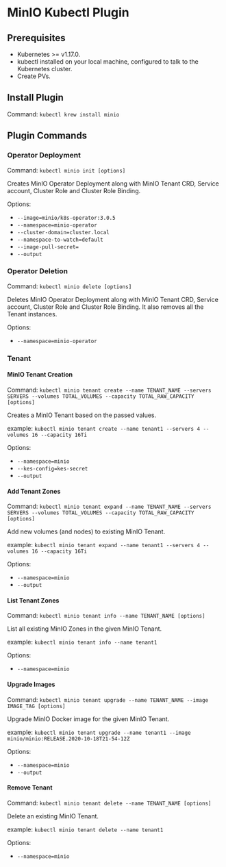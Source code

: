 # MinIO Kubectl Plugin

## Prerequisites

- Kubernetes >= v1.17.0.
- kubectl installed on your local machine, configured to talk to the Kubernetes cluster.
- Create PVs.

## Install Plugin

Command: `kubectl krew install minio`

## Plugin Commands

### Operator Deployment

Command: `kubectl minio init [options]`

Creates MinIO Operator Deployment along with MinIO Tenant CRD, Service account, Cluster Role and Cluster Role Binding.

Options:

- `--image=minio/k8s-operator:3.0.5`
- `--namespace=minio-operator`
- `--cluster-domain=cluster.local`
- `--namespace-to-watch=default`
- `--image-pull-secret=`
- `--output`

### Operator Deletion

Command: `kubectl minio delete [options]`

Deletes MinIO Operator Deployment along with MinIO Tenant CRD, Service account, Cluster Role and Cluster Role Binding. It also removes all the Tenant instances.

Options:

- `--namespace=minio-operator`

### Tenant

#### MinIO Tenant Creation

Command: `kubectl minio tenant create --name TENANT_NAME --servers SERVERS --volumes TOTAL_VOLUMES --capacity TOTAL_RAW_CAPACITY [options]`

Creates a MinIO Tenant based on the passed values.

example: `kubectl minio tenant create --name tenant1 --servers 4 --volumes 16 --capacity 16Ti`

Options:

- `--namespace=minio`
- `--kes-config=kes-secret`
- `--output`

#### Add Tenant Zones

Command: `kubectl minio tenant expand --name TENANT_NAME --servers SERVERS --volumes TOTAL_VOLUMES --capacity TOTAL_RAW_CAPACITY [options]`

Add new volumes (and nodes) to existing MinIO Tenant.

example: `kubectl minio tenant expand --name tenant1 --servers 4 --volumes 16 --capacity 16Ti`

Options:

- `--namespace=minio`
- `--output`

#### List Tenant Zones

Command: `kubectl minio tenant info --name TENANT_NAME [options]`

List all existing MinIO Zones in the given MinIO Tenant.

example: `kubectl minio tenant info --name tenant1`

Options:

- `--namespace=minio`

#### Upgrade Images

Command: `kubectl minio tenant upgrade --name TENANT_NAME --image IMAGE_TAG [options]`

Upgrade MinIO Docker image for the given MinIO Tenant.

example: `kubectl minio tenant upgrade --name tenant1 --image minio/minio:RELEASE.2020-10-18T21-54-12Z`

Options:

- `--namespace=minio`
- `--output`

#### Remove Tenant

Command: `kubectl minio tenant delete --name TENANT_NAME [options]`

Delete an existing MinIO Tenant.

example: `kubectl minio tenant delete --name tenant1`

Options:

- `--namespace=minio`
